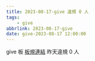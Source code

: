```yaml
---
title: 2023-08-17-give 違規 0 人
tags:
    - give
abbrlink: 2023-08-17-give
date: give-2023-08-17 12:00:00
---
```

give 板 [板規連結](https://www.ptt.cc/bbs/give/M.1612495900.A.C32.html)
昨天違規 0 人
